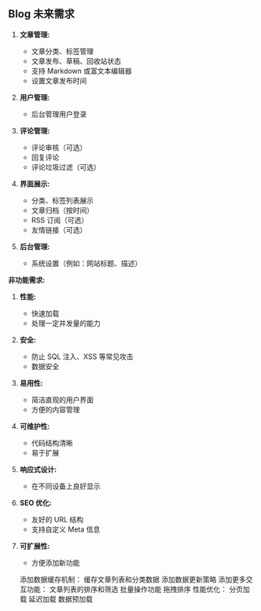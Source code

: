 ## Blog 未来需求

1. **文章管理:**

   - 文章分类、标签管理
   - 文章发布、草稿、回收站状态
   - 支持 Markdown 或富文本编辑器
   - 设置文章发布时间

2. **用户管理:**

   - 后台管理用户登录

3. **评论管理:**

   - 评论审核（可选）
   - 回复评论
   - 评论垃圾过滤（可选）

4. **界面展示:**

   - 分类、标签列表展示
   - 文章归档（按时间）
   - RSS 订阅（可选）
   - 友情链接（可选）

5. **后台管理:**
   - 系统设置（例如：网站标题、描述）

**非功能需求:**

1. **性能:**

   - 快速加载
   - 处理一定并发量的能力

2. **安全:**

   - 防止 SQL 注入、XSS 等常见攻击
   - 数据安全

3. **易用性:**

   - 简洁直观的用户界面
   - 方便的内容管理

4. **可维护性:**

   - 代码结构清晰
   - 易于扩展

5. **响应式设计:**

   - 在不同设备上良好显示

6. **SEO 优化:**

   - 友好的 URL 结构
   - 支持自定义 Meta 信息

7. **可扩展性:**
   - 方便添加新功能


   添加数据缓存机制：
缓存文章列表和分类数据
添加数据更新策略
添加更多交互功能：
文章列表的排序和筛选
批量操作功能
拖拽排序
性能优化：
分页加载
延迟加载
数据预加载